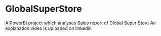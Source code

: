 # GlobalSuperStore
A PowerBI project which analyses Sales report of Global Super Store
An explanation video is uploaded on linkedin 
